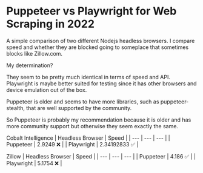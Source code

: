 # Puppeteer vs Playwright for Web Scraping in 2022

A simple comparison of two different Nodejs headless browsers. I compare speed and whether they are blocked going to someplace that sometimes blocks like Zillow.com.

My determination? 

They seem to be pretty much identical in terms of speed and API. Playwright is maybe better suited for testing since it has other browsers and device emulation out of the box.

Puppeteer is older and seems to have more libraries, such as puppeteer-stealth, that are well supported by the community.

So Puppeteer is probably my recommendation because it is older and has more community support but otherwise they seem exactly the same.

Cobalt Intelligence
| Headless Browser | Speed |
| --- | --- | --- |
| Puppeteer | 2.9249 ❌ |
| Playwright | 2.34192833 ✅ |


Zillow
| Headless Browser | Speed |
| --- | --- | --- |
| Puppeteer | 4.186 ✅ |
| Playwright | 5.1754 ❌ |